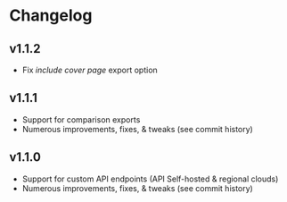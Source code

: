 Changelog
=========

v1.1.2
------

- Fix *include cover page* export option

v1.1.1
------

- Support for comparison exports
- Numerous improvements, fixes, & tweaks (see commit history)

v1.1.0
------

- Support for custom API endpoints (API Self-hosted & regional clouds)
- Numerous improvements, fixes, & tweaks (see commit history)
